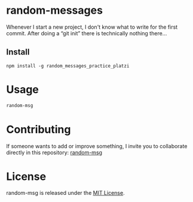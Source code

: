 # random-messages

Whenever I start a new project, I don't know what to write for the first commit. After doing a “git init” there is technically nothing there...

## Install

```npm
npm install -g random_messages_practice_platzi
```

# Usage

```bash
random-msg
```

# Contributing
If someone wants to add or improve something, I invite you to collaborate directly in this repository: [random-msg](https://github.com/mauriciorojasnova/npm-random-names)

# License
random-msg is released under the [MIT License](https://opensource.org/licenses/MIT).
